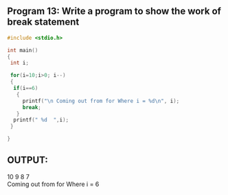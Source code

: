 ## Program 13: Write a program to show the work of break statement
```C
#include <stdio.h>

int main()
{
 int i;

 for(i=10;i>0; i--)
 {
  if(i==6)
   {
     printf("\n Coming out from for Where i = %d\n", i);
     break;
   }
  printf(" %d  ",i);
 }

}
```
## OUTPUT:
10   9   8   7  
 Coming out from for Where i = 6
